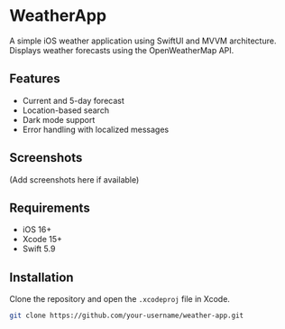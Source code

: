 # WeatherApp

A simple iOS weather application using SwiftUI and MVVM architecture.  
Displays weather forecasts using the OpenWeatherMap API.

## Features

- Current and 5-day forecast
- Location-based search
- Dark mode support
- Error handling with localized messages

## Screenshots

(Add screenshots here if available)

## Requirements

- iOS 16+
- Xcode 15+
- Swift 5.9

## Installation

Clone the repository and open the `.xcodeproj` file in Xcode.

```bash
git clone https://github.com/your-username/weather-app.git
